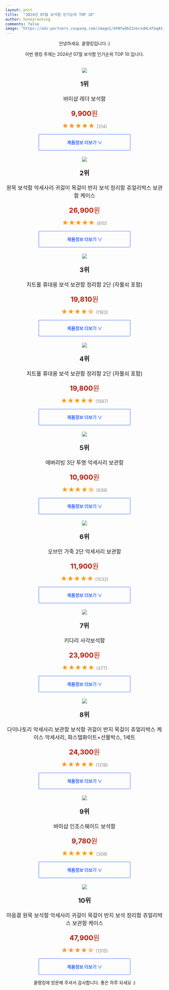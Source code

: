 ```yaml
---
layout: post
title:  "2024년 07월 보석함 인기순위 TOP 10"
author: honeyranking
comments: false
image: "https://ads-partners.coupang.com/image1/4VNfw8bI2necxdHL4feqAtJOKHz8HJGXHY_43RyVYV_UHI0scLMtAlca_RtItia7-GMn1xCU38KFx_-LVSGhoRUAVAumB4QxGnCveNQFNLX3ybD6OkJRz8jLfJav9weZbbSSnzTtA_Q-0vVQ2ZNoJA5TPTblA4V1FuGBmYTCZrXNemDTOl_IfLNaT9-NG-cIljUOmmGt7h4C7yslargXQ98_SoQXcSh0_KiOSY6VAIjH4n5nqMliMvdEPs3QT9drCVY46In62LKPYD-lgVjO8miU_e9LJWD7"
---
```

<p style="text-align: center;">안녕하세요. 꿀랭킹입니다 :)</p>
<p style="text-align: center;">이번 랭킹 주제는 2024년 07월 보석함 인기순위 TOP 10 입니다.</p><center><img src="https://ads-partners.coupang.com/image1/4VNfw8bI2necxdHL4feqAtJOKHz8HJGXHY_43RyVYV_UHI0scLMtAlca_RtItia7-GMn1xCU38KFx_-LVSGhoRUAVAumB4QxGnCveNQFNLX3ybD6OkJRz8jLfJav9weZbbSSnzTtA_Q-0vVQ2ZNoJA5TPTblA4V1FuGBmYTCZrXNemDTOl_IfLNaT9-NG-cIljUOmmGt7h4C7yslargXQ98_SoQXcSh0_KiOSY6VAIjH4n5nqMliMvdEPs3QT9drCVY46In62LKPYD-lgVjO8miU_e9LJWD7" style="margin-top:20px" /></center><p style="text-align: center; font-size: 20px"><b>1위</b></p><p style="text-align: center; font-size: 17px">바미샵 레더 보석함</p><p style="text-align: center;"><span style="color: #b61800; font-size: 22px;"><b>9,900</b>원</span></p><p style="text-align: center;"><span style="color: #ff9600; font-size: 20px;">★★★★★ </span><span style="color: #878787;">(314)</span></p><center><a href="https://link.coupang.com/re/AFFSDP?lptag=AF3899140&subid=honeyrank&pageKey=161677685&itemId=464344386&vendorItemId=4156090380&traceid=V0-153-3a2a41ff1b86bd9a&requestid=20240727010000302071667957&token=31850C%7CMIXED"><div style="font-size: 14px; display: inline-block; padding: 15px 90px; color: #346aff; border-radius: 2px; border: 1px solid #346aff; cursor: pointer;"><b>제품정보 더보기 &or;</b></div></a></center><center><img src="https://ads-partners.coupang.com/image1/uzbfhGsSgAU4Xn_yu6AXv4YYUVq-xzvXKac5p3g0vcib7V1jHmxCssxy3vXWlsASwRtI5ihi2xuAt_LhbNSJc9ZWfCVIu5wFPpbcRxb7kE7-xlySHqqmUDqOXQGunRYUIorgo0JfGFBE28kmkVRGFzvXggLzAJFCWCE8HdK0nrY9HkVuyUOMw_80iwTtrd2b_kjSr4AyznfoWO_l3HsqAVGxYRQtX4ErPQpx7gwoGK7HYWkNhzNMTasJMKKMl5Cc56hD5qeyB2LhWipg6TYs4_abl-TDAQ1uhzpWfVw9s6B7MeBcCakGMYJP" style="margin-top:20px" /></center><p style="text-align: center; font-size: 20px"><b>2위</b></p><p style="text-align: center; font-size: 17px">원목 보석함 악세사리 귀걸이 목걸이 반지 보석 정리함 쥬얼리박스 보관함 케이스</p><p style="text-align: center;"><span style="color: #b61800; font-size: 22px;"><b>26,900</b>원</span></p><p style="text-align: center;"><span style="color: #ff9600; font-size: 20px;">★★★★★ </span><span style="color: #878787;">(810)</span></p><center><a href="https://link.coupang.com/re/AFFSDP?lptag=AF3899140&subid=honeyrank&pageKey=5480286471&itemId=8451178192&vendorItemId=75738772895&traceid=V0-153-d34c67887881fa19&requestid=20240727010000302071667957&token=31850C%7CMIXED"><div style="font-size: 14px; display: inline-block; padding: 15px 90px; color: #346aff; border-radius: 2px; border: 1px solid #346aff; cursor: pointer;"><b>제품정보 더보기 &or;</b></div></a></center><center><img src="https://ads-partners.coupang.com/image1/yM2wdlzY6Kku6mmwyNwJMLGzkuytGB_x2WduO0cH1Iy05INhoPWUqp9NlUPd4pF_5E7AOPQr0_x1N6kXftRv4dQdb24kVBZXjlMP2JEGImTFzQxx20gutwVkzxPuFavL7JmwHqK91icREJxyRQ1DdRFa4X0Uo9Lyo76kynL8GZPTSyUez0Oo6hJuxLe-TyMadLlDEQ7wQC8ESzCFjz6ZrE3jMdmj5n9GfrpRnbUaijUNyyiZW5jmqK3JZTOueuN1kFpIvOv_QLpR06rv0HvZW_VoDSFQ9p53G4ld_4uIoVyULhklDbroiGDqS2aQmw==" style="margin-top:20px" /></center><p style="text-align: center; font-size: 20px"><b>3위</b></p><p style="text-align: center; font-size: 17px">치트몰 휴대용 보석 보관함 정리함 2단 (자물쇠 포함)</p><p style="text-align: center;"><span style="color: #b61800; font-size: 22px;"><b>19,810</b>원</span></p><p style="text-align: center;"><span style="color: #ff9600; font-size: 20px;">★★★★☆ </span><span style="color: #878787;">(1183)</span></p><center><a href="https://link.coupang.com/re/AFFSDP?lptag=AF3899140&subid=honeyrank&pageKey=7707952547&itemId=20654503620&vendorItemId=87727458661&traceid=V0-153-24275946680e8111&clickBeacon=1ccdb520-4b68-11ef-b9d0-b62ada755ea3%7E3&requestid=20240727010000302071667957&token=31850C%7CMIXED"><div style="font-size: 14px; display: inline-block; padding: 15px 90px; color: #346aff; border-radius: 2px; border: 1px solid #346aff; cursor: pointer;"><b>제품정보 더보기 &or;</b></div></a></center><center><img src="https://ads-partners.coupang.com/image1/WcSw12uU2HsIe7HIWQyEkAxL0lSFWn0Gis04g_7q9bhS3hPf5J3NnsIuQRS8MwDs84SbpULcOrQAZH8IBUyed0oFAGmHufLvy7YS7TZkHm8Wms6zIwdKIylMe-LbecCZ9m1d6gvfdXi7ejX2hVeJz9Wv3QDEht8yoWSQ3so5ECz9cJOw1ojWkQPWSlqxJkIlcemrEweVAA7kBsiyJ7UAHjIpR_aIQCsBoad64wuVWHAPCzJ_sPgpAWrIcHsCMr2m5hZMsMO4ZoDDKITvUHUogvxGX62knxHI0ladGX1MwSqt9ibxTH36Q_aljpJXk_Lm" style="margin-top:20px" /></center><p style="text-align: center; font-size: 20px"><b>4위</b></p><p style="text-align: center; font-size: 17px">치트몰 휴대용 보석 보관함 정리함 2단 (자물쇠 포함)</p><p style="text-align: center;"><span style="color: #b61800; font-size: 22px;"><b>19,800</b>원</span></p><p style="text-align: center;"><span style="color: #ff9600; font-size: 20px;">★★★★★ </span><span style="color: #878787;">(1567)</span></p><center><a href="https://link.coupang.com/re/AFFSDP?lptag=AF3899140&subid=honeyrank&pageKey=7707952547&itemId=20654503626&vendorItemId=87727458721&traceid=V0-153-24275946680e8111&clickBeacon=1ccdb520-4b68-11ef-a80a-3522d55a6a63%7E3&requestid=20240727010000302071667957&token=31850C%7CMIXED"><div style="font-size: 14px; display: inline-block; padding: 15px 90px; color: #346aff; border-radius: 2px; border: 1px solid #346aff; cursor: pointer;"><b>제품정보 더보기 &or;</b></div></a></center><center><img src="https://ads-partners.coupang.com/image1/muIBkFnd81Vq1F7jmiO2VfpSTxUZQJGaEa7xtc5P-_ztUn36xDV3LrK11EOnsJwDaz4Q_mldMuPonc93xrW_UVJdbzIkLVo_hvBnxjyEBiIdDQBRM2UCBI1_1UmmsYx-SWr2W6ohRdkXOJk1Vrq9vLM-h0Ip0Zsqbbdx4SUEZMEhBgOIB1eI29eyqtyfP341WDTA1nJxxuv5QG8rR2hTqqMgGW5vW-sH62LBCyIhoCCON3G4MvP_O8rDnWAv1VVVSu364t92gEP_cGx4L3eo07MLbPMt8HVCjC_pOHN557zGS0iTB4nhHEg=" style="margin-top:20px" /></center><p style="text-align: center; font-size: 20px"><b>5위</b></p><p style="text-align: center; font-size: 17px">에버리빙 3단 투명 악세사리 보관함</p><p style="text-align: center;"><span style="color: #b61800; font-size: 22px;"><b>10,900</b>원</span></p><p style="text-align: center;"><span style="color: #ff9600; font-size: 20px;">★★★★☆ </span><span style="color: #878787;">(939)</span></p><center><a href="https://link.coupang.com/re/AFFSDP?lptag=AF3899140&subid=honeyrank&pageKey=7116872265&itemId=17808258516&vendorItemId=86627793651&traceid=V0-153-cd003a212a4d2f84&requestid=20240727010000302071667957&token=31850C%7CMIXED"><div style="font-size: 14px; display: inline-block; padding: 15px 90px; color: #346aff; border-radius: 2px; border: 1px solid #346aff; cursor: pointer;"><b>제품정보 더보기 &or;</b></div></a></center><center><img src="https://ads-partners.coupang.com/image1/vNhd3lkfOtDaQM0_vFL2obrOar4w3hy1IflqeMzZaJQK5VfQLSj4Ykp2yheFwMpd5aedXsB8H6EHRJiayMf-t22tMioH7wnvQutmq8ElV6QIeDEwdq6NUlwlBCBIz8u0CvPaM3FoSOpvuUSlk3iGUxtmy1VBoZWWiZ2bL4Dr-FjKKMnOB-BFTiOGnwIqHrOxBML0xAKiV2kaIJS_9zW68VQPntyqoMNen-njnhYm-RKuCVzHBYpxBhd4cIBXzCDNu9K4svdryywejNXAYfOH7stATkA5yJud9w==" style="margin-top:20px" /></center><p style="text-align: center; font-size: 20px"><b>6위</b></p><p style="text-align: center; font-size: 17px">오브민 가죽 2단 악세서리 보관함</p><p style="text-align: center;"><span style="color: #b61800; font-size: 22px;"><b>11,900</b>원</span></p><p style="text-align: center;"><span style="color: #ff9600; font-size: 20px;">★★★★★ </span><span style="color: #878787;">(1032)</span></p><center><a href="https://link.coupang.com/re/AFFSDP?lptag=AF3899140&subid=honeyrank&pageKey=6209447633&itemId=12369114219&vendorItemId=85857609076&traceid=V0-153-602e746a5543c92f&requestid=20240727010000302071667957&token=31850C%7CMIXED"><div style="font-size: 14px; display: inline-block; padding: 15px 90px; color: #346aff; border-radius: 2px; border: 1px solid #346aff; cursor: pointer;"><b>제품정보 더보기 &or;</b></div></a></center><center><img src="https://ads-partners.coupang.com/image1/XYnvkMotKaGhg5CPXf2ikxG4saPNSFt_mVwzMy9UYwqSFqmFwsGjzsEaIh97Zcg2LMzYTD63Eu134epz_pJLqzK5z05Vx4BTzLfGxv_wo6in6iFNrCnHbmJxVzkYVQpAK4boSrNwZBWg0pTCVKWfyWjBdukG0xWptbUOx_FroSoeV7I5Jl4LCN0LFsH32a5FaFWgX5SN8aatfbf4LtmuSIH5fmGDyBpgrhSGY2ddiHtzZrYFgm8IS01BEgm9bi4Y2fV9J2e-LCDiX2Zf8W_luetcN6TE2Q-T" style="margin-top:20px" /></center><p style="text-align: center; font-size: 20px"><b>7위</b></p><p style="text-align: center; font-size: 17px">키다리 사각보석함</p><p style="text-align: center;"><span style="color: #b61800; font-size: 22px;"><b>23,900</b>원</span></p><p style="text-align: center;"><span style="color: #ff9600; font-size: 20px;">★★★★★ </span><span style="color: #878787;">(477)</span></p><center><a href="https://link.coupang.com/re/AFFSDP?lptag=AF3899140&subid=honeyrank&pageKey=130516427&itemId=384159013&vendorItemId=3932831843&traceid=V0-153-83fb582ac6f35b59&requestid=20240727010000302071667957&token=31850C%7CMIXED"><div style="font-size: 14px; display: inline-block; padding: 15px 90px; color: #346aff; border-radius: 2px; border: 1px solid #346aff; cursor: pointer;"><b>제품정보 더보기 &or;</b></div></a></center><center><img src="https://ads-partners.coupang.com/image1/AVDXjTrzg04TyIubAbpiPin8vFt7gCPz5_iwT_lodtXTvHOyOvn8T9Ly66-cxqcEvs3sEA4ORGH4zm6C5nmddxQK5o32Q8XvGu3fQmGjTt8uFkfkvAvIKEZ9YEgJjdW6skUZGdpBiJV951zaaNOGGX02jVs9TjR4bMfwPhnFrHTbCttG_1ZwGbFKisloZj9bf6BVnyZHuqAgAybkyRePDZ6KTUQBWm9Wdfr9jHd5fn7CLoihgxCtEDB_mLWiV41EQw5j1rLmYgDH1QNrqXFtzawlrCtHG9z6MwoU3VOUBuKxd6-d-HHcXnY_GPae1w==" style="margin-top:20px" /></center><p style="text-align: center; font-size: 20px"><b>8위</b></p><p style="text-align: center; font-size: 17px">다이나토리 악세사리 보관함 보석함 귀걸이 반지 목걸이 쥬얼리박스 케이스 악세서리, 파스텔화이트+선물박스, 1세트</p><p style="text-align: center;"><span style="color: #b61800; font-size: 22px;"><b>24,300</b>원</span></p><p style="text-align: center;"><span style="color: #ff9600; font-size: 20px;">★★★★★ </span><span style="color: #878787;">(1218)</span></p><center><a href="https://link.coupang.com/re/AFFSDP?lptag=AF3899140&subid=honeyrank&pageKey=6388287995&itemId=13606063665&vendorItemId=80859113736&traceid=V0-153-4b967599532d827d&clickBeacon=1ccdb520-4b68-11ef-9876-29094392e07d%7E3&requestid=20240727010000302071667957&token=31850C%7CMIXED"><div style="font-size: 14px; display: inline-block; padding: 15px 90px; color: #346aff; border-radius: 2px; border: 1px solid #346aff; cursor: pointer;"><b>제품정보 더보기 &or;</b></div></a></center><center><img src="https://ads-partners.coupang.com/image1/-4CPHtveDx3jjWq4-wZ_LtdioCPmuF8oLNkjzx1oXIRdBMORfKMcgGYNi7RdGdBUgZWqFN8-Ut24U8syTaKXswokyCy2o0iMvtZ_tIL1cU0pnf4MB7ZANYeClU2U-AgCSr1QtWKbBtQgxV35RC1R2eU2qeQxr_scczD7C5Pt6eAZ9xdW2Zrb68_Pc-iWZ1E6tD7zQIqP0_i5Htno8vasHCO7N7MIKwvMJmzS1T-TebtQe3PWk8nlA195Rk3TKhULdjiPWFSDUTvhBBDZOQ7QX564fj_d3aBWZh24HFCLHAwPEzWThp_iLXN5" style="margin-top:20px" /></center><p style="text-align: center; font-size: 20px"><b>9위</b></p><p style="text-align: center; font-size: 17px">바미샵 인조스웨이드 보석함</p><p style="text-align: center;"><span style="color: #b61800; font-size: 22px;"><b>9,780</b>원</span></p><p style="text-align: center;"><span style="color: #ff9600; font-size: 20px;">★★★★★ </span><span style="color: #878787;">(308)</span></p><center><a href="https://link.coupang.com/re/AFFSDP?lptag=AF3899140&subid=honeyrank&pageKey=161677764&itemId=464344549&vendorItemId=4156090986&traceid=V0-153-ee2e851882cb53ec&requestid=20240727010000302071667957&token=31850C%7CMIXED"><div style="font-size: 14px; display: inline-block; padding: 15px 90px; color: #346aff; border-radius: 2px; border: 1px solid #346aff; cursor: pointer;"><b>제품정보 더보기 &or;</b></div></a></center><center><img src="https://ads-partners.coupang.com/image1/pMtQ3haBpYNaZVf9pImtXVY_K6ZKYvLdmhPyqDrpTsMfTny4A781WuPk8dEK11UrEQYN01-33lIKJ9l4kb1gYAGW00KTxPIbfKPuYOihWWk4dMELCBsFtExmfBvghRdaX4vTcR5xOM7zQfZUcxUg-teGgwGtiwVBhdcgsyTWd6jrRVdhYJslfD5Og5DXnPZ4HAcDJ44sCIpHLiMnTvdcf2qmYZscMBOWJLY2paq2rWcDTEYBUqoE44gB9JdmZPSftM0lJSw6OXywK_S3QgrzecRU54tKbLGyNjwGcdfl8UlJ1fM0ntHoMwBG" style="margin-top:20px" /></center><p style="text-align: center; font-size: 20px"><b>10위</b></p><p style="text-align: center; font-size: 17px">마음결 원목 보석함 악세사리 귀걸이 목걸이 반지 보석 정리함 쥬얼리박스 보관함 케이스</p><p style="text-align: center;"><span style="color: #b61800; font-size: 22px;"><b>47,900</b>원</span></p><p style="text-align: center;"><span style="color: #ff9600; font-size: 20px;">★★★★☆ </span><span style="color: #878787;">(1315)</span></p><center><a href="https://link.coupang.com/re/AFFSDP?lptag=AF3899140&subid=honeyrank&pageKey=6943161244&itemId=16843174168&vendorItemId=84022354083&traceid=V0-153-86ea193ad6f6f3eb&requestid=20240727010000302071667957&token=31850C%7CMIXED"><div style="font-size: 14px; display: inline-block; padding: 15px 90px; color: #346aff; border-radius: 2px; border: 1px solid #346aff; cursor: pointer;"><b>제품정보 더보기 &or;</b></div></a></center><p style="text-align: center;">꿀랭킹에 방문해 주셔서 감사합니다. 좋은 하루 되세요 :)</p>